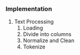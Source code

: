 ### Implementation

1. Text Processing
   1. Loading
   2. Divide into columns
   3. Normalize and Clean
   4. Tokenize